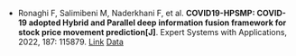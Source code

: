 * Ronaghi F, Salimibeni M, Naderkhani F, et al. <b>COVID19-HPSMP: COVID-19 adopted Hybrid and Parallel deep information fusion framework for stock price movement prediction[J]</b>. Expert Systems with Applications, 2022, 187: 115879. [Link](https://www.sciencedirect.com/science/article/pii/S0957417421012380) [Data](https://github.com/MSBeni/COVID19_PRIMO#COVID19-PRIMO)